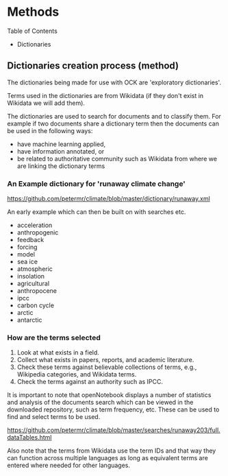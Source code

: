 # Methods

Table of Contents

 - Dictionaries

## Dictionaries creation process (method)

The dictionaries being made for use with OCK are 'exploratory dictionaries'.

Terms used in the dictionaries are from Wikidata (if they don't exist in Wikidata we will add them).

The dictionaries are used to search for documents and to classify them. For example if two documents share a dictionary term then the documents can be used in the following ways:

- have machine learning applied,
- have information annotated, or
- be related to authoritative community such as Wikidata from where we are linking the dictionary terms

### An Example dictionary for 'runaway climate change'

https://github.com/petermr/climate/blob/master/dictionary/runaway.xml

An early example which can then be built on with searches etc.

 - acceleration 
 - anthropogenic
 - feedback 
 - forcing 
 - model 
 - sea ice 
 - atmospheric 
 - insolation 
 - agricultural 
 - anthropocene 
 - ipcc 
 - carbon cycle 
 - arctic 
 - antarctic 

### How are the terms selected

 1. Look at what exists in a field.
 2. Collect what exists in papers, reports, and academic literature.
 3. Check these terms against believable collections of terms, e.g., Wikipedia categories, and Wikidata terms.
 4. Check the terms against an authority such as IPCC.

It is important to note that openNotebook displays a number of statistics and analysis of the documents search which can be viewed in the downloaded repository, such as term frequency, etc. These can be used to find and select terms to be used.

https://github.com/petermr/climate/blob/master/searches/runaway203/full.dataTables.html

Also note that the terms from Wikidata use the term IDs and that way they can function across multiple languages as long as equivalent terms are entered where needed for other languages.
